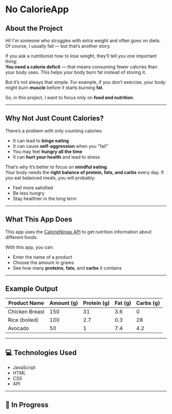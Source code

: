 # No CalorieApp

## About the Project

Hi! I'm someone who struggles with extra weight and often goes on diets. Of course, I usually fail — but that’s another story.

If you ask a nutritionist how to lose weight, they’ll tell you one important thing:  
**You need a calorie deficit** — that means consuming fewer calories than your body uses. This helps your body burn fat instead of storing it.

But it’s not always that simple. For example, if you don’t exercise, your body might burn **muscle** before it starts burning **fat**.

So, in this project, I want to focus only on **food and nutrition**.

---

## Why Not Just Count Calories?

There’s a problem with only counting calories:

- It can lead to **binge eating**  
- It can cause **self-aggression** when you "fail"  
- You may feel **hungry all the time**
- It can **hurt your health** and lead to stress

That’s why it’s better to focus on **mindful eating**.  
Your body needs the **right balance of protein, fats, and carbs** every day. If you eat balanced meals, you will probably:

- Feel more satisfied  
- Be less hungry  
- Stay healthier in the long term

---

## What This App Does

This app uses the [CalorieNinjas API](https://calorieninjas.com/) to get nutrition information about different foods.

With this app, you can:

- Enter the name of a product  
- Choose the amount in grams  
- See how many **proteins**, **fats**, and **carbs** it contains

---

## Example Output

| Product Name     | Amount (g) | Protein (g) | Fat (g) | Carbs (g) |
|------------------|------------|-------------|---------|-----------|
| Chicken Breast   | 150        | 31          | 3.6     | 0         |
| Rice (boiled)    | 100        | 2.7         | 0.3     | 28        |
| Avocado          | 50         | 1           | 7.4     | 4.2       |

---

## 💻 Technologies Used

- JavaScript  
- HTML  
- CSS
- API

---

## 🚧 In Progress
